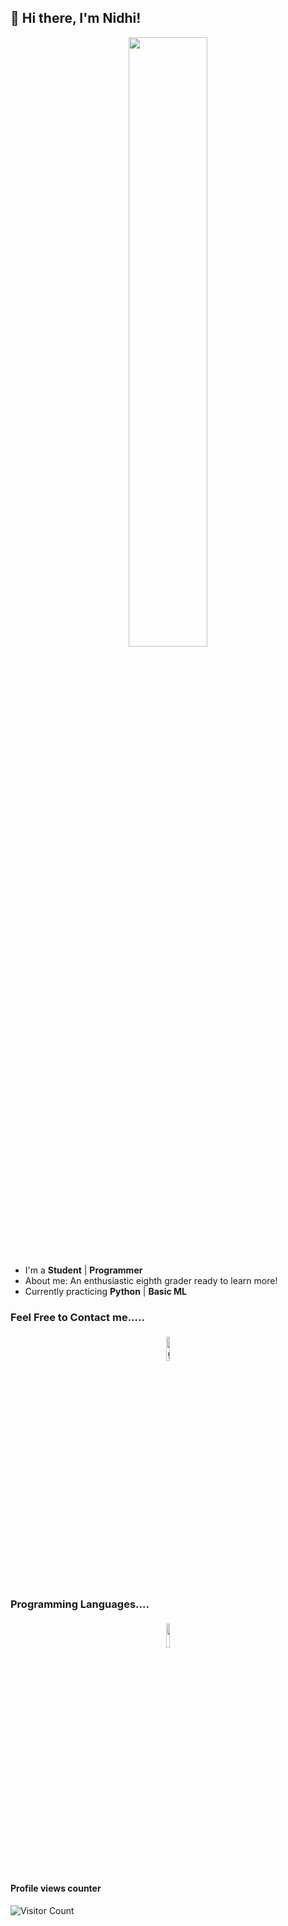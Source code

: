 ## 👋 Hi there, I'm Nidhi!

<p align="center">
<img width="50%" src="https://miro.medium.com/max/840/1*RJMxLdTHqVBSijKmOO5MAg.jpeg"/>
</p>


- I'm a **Student** | **Programmer** 
- About me: An enthusiastic eighth grader ready to learn more!
- Currently practicing **Python** | **Basic ML**


### Feel Free to Contact me.....

<p align="center">
	<a href="https://github.com/CupcakeGirl324"><img alt="github" width="10%" style="padding:5px" src="https://upload.wikimedia.org/wikipedia/commons/thumb/9/91/Octicons-mark-github.svg/2048px-Octicons-mark-github.svg.png"/></a>
</p>

### Programming Languages....

<p align="center">
	<img width="10%" style="padding:5px" src="https://img.icons8.com/color/144/000000/python.png"/>
</p>

#### Profile views counter
![Visitor Count](https://profile-counter.glitch.me/{CupcakeGirl324}/count.svg)
